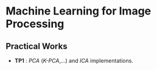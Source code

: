 # Machine Learning for Image Processing

## Practical Works

- **TP1** : _PCA_ (_K-PCA_,...) and _ICA_ implementations.